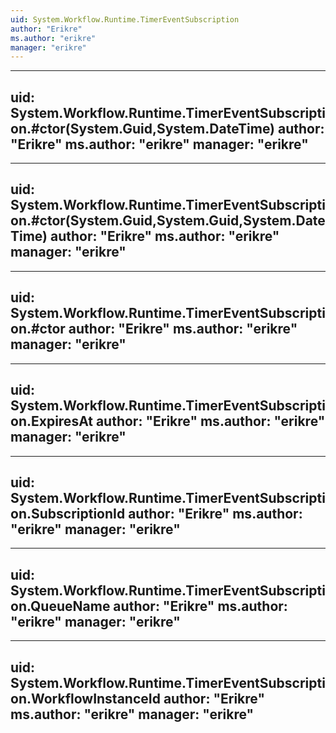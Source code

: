 ```yaml
---
uid: System.Workflow.Runtime.TimerEventSubscription
author: "Erikre"
ms.author: "erikre"
manager: "erikre"
---
```


---
uid: System.Workflow.Runtime.TimerEventSubscription.#ctor(System.Guid,System.DateTime)
author: "Erikre"
ms.author: "erikre"
manager: "erikre"
---

---
uid: System.Workflow.Runtime.TimerEventSubscription.#ctor(System.Guid,System.Guid,System.DateTime)
author: "Erikre"
ms.author: "erikre"
manager: "erikre"
---

---
uid: System.Workflow.Runtime.TimerEventSubscription.#ctor
author: "Erikre"
ms.author: "erikre"
manager: "erikre"
---

---
uid: System.Workflow.Runtime.TimerEventSubscription.ExpiresAt
author: "Erikre"
ms.author: "erikre"
manager: "erikre"
---

---
uid: System.Workflow.Runtime.TimerEventSubscription.SubscriptionId
author: "Erikre"
ms.author: "erikre"
manager: "erikre"
---

---
uid: System.Workflow.Runtime.TimerEventSubscription.QueueName
author: "Erikre"
ms.author: "erikre"
manager: "erikre"
---

---
uid: System.Workflow.Runtime.TimerEventSubscription.WorkflowInstanceId
author: "Erikre"
ms.author: "erikre"
manager: "erikre"
---
